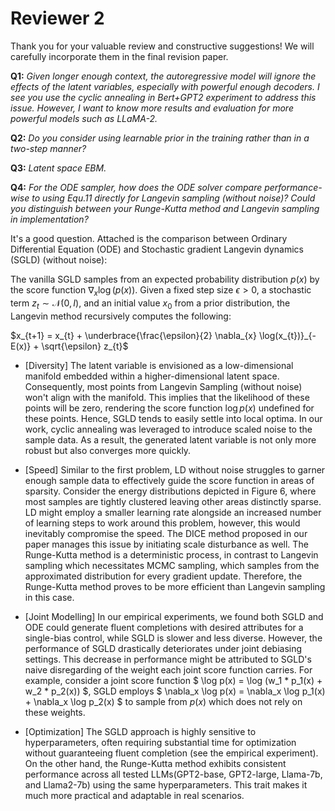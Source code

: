 # Reviewer 2
Thank you for your valuable review and constructive suggestions! We will carefully incorporate them in the final revision paper.

**Q1:** *Given longer enough context, the autoregressive model will ignore the effects of the latent variables, especially with powerful enough decoders. I see you use the cyclic annealing in Bert+GPT2 experiment to address this issue. However, I want to know more results and evaluation for more powerful models such as LLaMA-2.*

**Q2:** *Do you consider using learnable prior in the training rather than in a two-step manner?*

**Q3:** *Latent space EBM.*

**Q4:** *For the ODE sampler, how does the ODE solver compare performance-wise to using Equ.11 directly for Langevin sampling (without noise)? Could you distinguish between your Runge-Kutta method and Langevin sampling in implementation?*

It's a good question. Attached is the comparison between Ordinary Differential Equation (ODE) and Stochastic gradient Langevin dynamics (SGLD) (without noise): 

The vanilla SGLD samples from an expected probability distribution $p(x)$ by the score function $\nabla_{x} \log(p(x))$. Given a fixed step size $\epsilon > 0$, a stochastic term $z_{t} \sim \mathcal{N}(0, I)$, and an initial value $x_0$ from a prior distribution, the Langevin method recursively computes the following:

$x_{t+1} = x_{t} + \underbrace{\frac{\epsilon}{2} \nabla_{x} \log(x_{t})}_{-E(x)} + \sqrt{\epsilon} z_{t}$

- [Diversity] The latent variable is envisioned as a low-dimensional manifold embedded within a higher-dimensional latent space. Consequently, most points from Langevin Sampling (without noise) won't align with the manifold. This implies that the likelihood of these points will be zero, rendering the score function $\log p(x)$ undefined for these points. Hence, SGLD tends to easily settle into local optima. In our work, cyclic annealing was leveraged to introduce scaled noise to the sample data. As a result, the generated latent variable is not only more robust but also converges more quickly.

- [Speed] Similar to the first problem, LD without noise struggles to garner enough sample data to effectively guide the score function in areas of sparsity. Consider the energy distributions depicted in Figure 6, where most samples are tightly clustered leaving other areas distinctly sparse. LD might employ a smaller learning rate alongside an increased number of learning steps to work around this problem, however, this would inevitably compromise the speed. The DICE method proposed in our paper manages this issue by initiating scale disturbance as well. The Runge-Kutta method is a deterministic process, in contrast to Langevin sampling which necessitates MCMC sampling, which samples from the approximated distribution for every gradient update. Therefore, the Runge-Kutta method proves to be more efficient than Langevin sampling in this case.

- [Joint Modelling] In our empirical experiments, we found both SGLD and ODE could generate fluent completions with desired attributes for a single-bias control, while SGLD is slower and less diverse. However, the performance of SGLD drastically deteriorates under joint debiasing settings. This decrease in performance might be attributed to SGLD's naive disregarding of the weight each joint score function carries. For example, consider a joint score function $ \log p(x) = \log (w_1 * p_1(x) + w_2 * p_2(x)) $, SGLD employs $ \nabla_x \log p(x) = \nabla_x \log p_1(x) + \nabla_x \log p_2(x) $ to sample from $p(x)$ which does not rely on these weights. 

- [Optimization] The SGLD approach is highly sensitive to hyperparameters, often requiring substantial time for optimization without guaranteeing fluent completion (see the empirical experiment). On the other hand, the Runge-Kutta method exhibits consistent performance across all tested LLMs(GPT2-base, GPT2-large, Llama-7b, and Llama2-7b) using the same hyperparameters. This trait makes it much more practical and adaptable in real scenarios.
